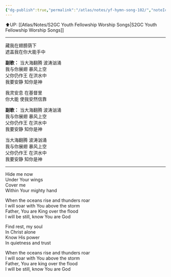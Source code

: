 ```yaml
---
{"dg-publish":true,"permalink":"/atlas/notes/yf-hymn-song-102/","noteIcon":""}
---
```


⬆️UP: [[Atlas/Notes/S2GC Youth Fellowship Worship Songs\|S2GC Youth Fellowship Worship Songs]]

---

藏我在翅膀荫下  
遮盖我在你大能手中  

**副歌：**
当大海翻腾 波涛汹涌  
我与你展翅 暴风上空  
父你仍作王 在洪水中  
我要安静 知你是神  
  
我灵安息 在基督里  
你大能 使我安然信靠  

**副歌：**
当大海翻腾 波涛汹涌  
我与你展翅 暴风上空  
父你仍作王 在洪水中  
我要安静 知你是神  
  
当大海翻腾 波涛汹涌  
我与你展翅 暴风上空  
父你仍作王 在洪水中  
我要安静 知你是神

---

Hide me now  
Under Your wings  
Cover me  
Within Your mighty hand

When the oceans rise and thunders roar  
I will soar with You above the storm  
Father, You are King over the flood  
I will be still, know You are God

Find rest, my soul  
In Christ alone  
Know His power  
In quietness and trust

When the oceans rise and thunders roar  
I will soar with You above the storm  
Father, You are king over the flood  
I will be still, know You are God